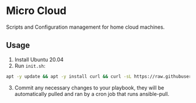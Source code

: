 # Micro Cloud
Scripts and Configuration management for home cloud machines. 

## Usage
1. Install Ubuntu 20.04
2. Run `init.sh`:

``` sh
apt -y update && apt -y install curl && curl -sL https://raw.githubusercontent.com/Oogy/micro-cloud/main/init.sh | sh -
```
3. Commit any necessary changes to your playbook, they will be automatically pulled and ran by a cron job that runs ansible-pull. 
